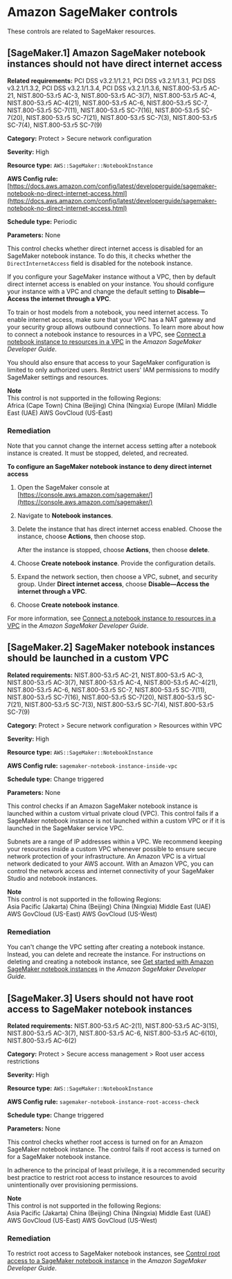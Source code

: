# Amazon SageMaker controls<a name="sagemaker-controls"></a>

These controls are related to SageMaker resources\.

## \[SageMaker\.1\] Amazon SageMaker notebook instances should not have direct internet access<a name="sagemaker-1"></a>

**Related requirements:** PCI DSS v3\.2\.1/1\.2\.1, PCI DSS v3\.2\.1/1\.3\.1, PCI DSS v3\.2\.1/1\.3\.2, PCI DSS v3\.2\.1/1\.3\.4, PCI DSS v3\.2\.1/1\.3\.6, NIST\.800\-53\.r5 AC\-21, NIST\.800\-53\.r5 AC\-3, NIST\.800\-53\.r5 AC\-3\(7\), NIST\.800\-53\.r5 AC\-4, NIST\.800\-53\.r5 AC\-4\(21\), NIST\.800\-53\.r5 AC\-6, NIST\.800\-53\.r5 SC\-7, NIST\.800\-53\.r5 SC\-7\(11\), NIST\.800\-53\.r5 SC\-7\(16\), NIST\.800\-53\.r5 SC\-7\(20\), NIST\.800\-53\.r5 SC\-7\(21\), NIST\.800\-53\.r5 SC\-7\(3\), NIST\.800\-53\.r5 SC\-7\(4\), NIST\.800\-53\.r5 SC\-7\(9\)

**Category:** Protect > Secure network configuration

**Severity:** High

**Resource type:** `AWS::SageMaker::NotebookInstance`

**AWS Config rule:** [https://docs.aws.amazon.com/config/latest/developerguide/sagemaker-notebook-no-direct-internet-access.html](https://docs.aws.amazon.com/config/latest/developerguide/sagemaker-notebook-no-direct-internet-access.html)

**Schedule type:** Periodic

**Parameters:** None

This control checks whether direct internet access is disabled for an SageMaker notebook instance\. To do this, it checks whether the `DirectInternetAccess` field is disabled for the notebook instance\. 

If you configure your SageMaker instance without a VPC, then by default direct internet access is enabled on your instance\. You should configure your instance with a VPC and change the default setting to **Disable—Access the internet through a VPC**\.

To train or host models from a notebook, you need internet access\. To enable internet access, make sure that your VPC has a NAT gateway and your security group allows outbound connections\. To learn more about how to connect a notebook instance to resources in a VPC, see [Connect a notebook instance to resources in a VPC](https://docs.aws.amazon.com/sagemaker/latest/dg/appendix-notebook-and-internet-access.html) in the *Amazon SageMaker Developer Guide*\.

You should also ensure that access to your SageMaker configuration is limited to only authorized users\. Restrict users' IAM permissions to modify SageMaker settings and resources\.

**Note**  
This control is not supported in the following Regions:  
Africa \(Cape Town\)
China \(Beijing\)
China \(Ningxia\)
Europe \(Milan\)
Middle East \(UAE\)
 AWS GovCloud \(US\-East\)

### Remediation<a name="sagemaker-1-remediation"></a>

Note that you cannot change the internet access setting after a notebook instance is created\. It must be stopped, deleted, and recreated\.

**To configure an SageMaker notebook instance to deny direct internet access**

1. Open the SageMaker console at [https://console.aws.amazon.com/sagemaker/](https://console.aws.amazon.com/sagemaker/)

1. Navigate to **Notebook instances**\.

1. Delete the instance that has direct internet access enabled\. Choose the instance, choose **Actions**, then choose stop\.

   After the instance is stopped, choose **Actions**, then choose **delete**\.

1. Choose **Create notebook instance**\. Provide the configuration details\.

1. Expand the network section, then choose a VPC, subnet, and security group\. Under **Direct internet access**, choose **Disable—Access the internet through a VPC**\.

1. Choose **Create notebook instance**\.

For more information, see [Connect a notebook instance to resources in a VPC](https://docs.aws.amazon.com/sagemaker/latest/dg/appendix-notebook-and-internet-access.html) in the *Amazon SageMaker Developer Guide*\.

## \[SageMaker\.2\] SageMaker notebook instances should be launched in a custom VPC<a name="sagemaker-2"></a>

**Related requirements:** NIST\.800\-53\.r5 AC\-21, NIST\.800\-53\.r5 AC\-3, NIST\.800\-53\.r5 AC\-3\(7\), NIST\.800\-53\.r5 AC\-4, NIST\.800\-53\.r5 AC\-4\(21\), NIST\.800\-53\.r5 AC\-6, NIST\.800\-53\.r5 SC\-7, NIST\.800\-53\.r5 SC\-7\(11\), NIST\.800\-53\.r5 SC\-7\(16\), NIST\.800\-53\.r5 SC\-7\(20\), NIST\.800\-53\.r5 SC\-7\(21\), NIST\.800\-53\.r5 SC\-7\(3\), NIST\.800\-53\.r5 SC\-7\(4\), NIST\.800\-53\.r5 SC\-7\(9\)

**Category:** Protect > Secure network configuration > Resources within VPC

**Severity:** High

**Resource type:** `AWS::SageMaker::NotebookInstance`

**AWS Config rule:** `sagemaker-notebook-instance-inside-vpc`

**Schedule type:** Change triggered

**Parameters:** None

This control checks if an Amazon SageMaker notebook instance is launched within a custom virtual private cloud \(VPC\)\. This control fails if a SageMaker notebook instance is not launched within a custom VPC or if it is launched in the SageMaker service VPC\.

Subnets are a range of IP addresses within a VPC\. We recommend keeping your resources inside a custom VPC whenever possible to ensure secure network protection of your infrastructure\. An Amazon VPC is a virtual network dedicated to your AWS account\. With an Amazon VPC, you can control the network access and internet connectivity of your SageMaker Studio and notebook instances\.

**Note**  
This control is not supported in the following Regions:  
Asia Pacific \(Jakarta\)
China \(Beijing\)
China \(Ningxia\)
Middle East \(UAE\)
AWS GovCloud \(US\-East\)
AWS GovCloud \(US\-West\)

### Remediation<a name="sagemaker-2-remediation"></a>

You can't change the VPC setting after creating a notebook instance\. Instead, you can delete and recreate the instance\. For instructions on deleting and creating a notebook instance, see [Get started with Amazon SageMaker notebook instances](https://docs.aws.amazon.com/sagemaker/latest/dg/gs-console.html) in the *Amazon SageMaker Developer Guide*\.

## \[SageMaker\.3\] Users should not have root access to SageMaker notebook instances<a name="sagemaker-3"></a>

**Related requirements:** NIST\.800\-53\.r5 AC\-2\(1\), NIST\.800\-53\.r5 AC\-3\(15\), NIST\.800\-53\.r5 AC\-3\(7\), NIST\.800\-53\.r5 AC\-6, NIST\.800\-53\.r5 AC\-6\(10\), NIST\.800\-53\.r5 AC\-6\(2\)

**Category:** Protect > Secure access management > Root user access restrictions

**Severity:** High

**Resource type:** `AWS::SageMaker::NotebookInstance`

**AWS Config rule:** `sagemaker-notebook-instance-root-access-check`

**Schedule type:** Change triggered

**Parameters:** None

This control checks whether root access is turned on for an Amazon SageMaker notebook instance\. The control fails if root access is turned on for a SageMaker notebook instance\.

In adherence to the principal of least privilege, it is a recommended security best practice to restrict root access to instance resources to avoid unintentionally over provisioning permissions\.

**Note**  
This control is not supported in the following Regions:  
Asia Pacific \(Jakarta\)
China \(Beijing\)
China \(Ningxia\)
Middle East \(UAE\)
AWS GovCloud \(US\-East\)
AWS GovCloud \(US\-West\)

### Remediation<a name="sagemaker-3-remediation"></a>

To restrict root access to SageMaker notebook instances, see [Control root access to a SageMaker notebook instance](https://docs.aws.amazon.com/sagemaker/latest/dg/nbi-root-access.html) in the *Amazon SageMaker Developer Guide*\.